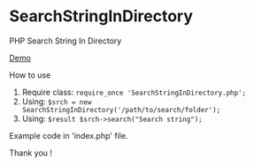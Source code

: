 # SearchStringInDirectory
PHP Search String In Directory

 [Demo](http://bpotech.com.vn/cms/search-engine/#read_me)

How to use
 1. Require class: `require_once 'SearchStringInDirectory.php';`
 2. Using: `$srch = new SearchStringInDirectory('/path/to/search/folder');`
 2. Using: `$result $srch->search("Search string");`

Example code in 'index.php' file.

Thank you !